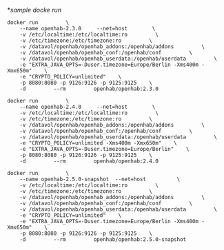 

**sample docke run*
    
	docker run         \
		--name openhab-2.3.0     --net=host        \
		-v /etc/localtime:/etc/localtime:ro         \
		-v /etc/timezone:/etc/timezone:ro         \
		-v /datavol/openhab/openhab_addons:/openhab/addons         \
		-v /datavol/openhab/openhab_conf:/openhab/conf         \
		-v /datavol/openhab/openhab_userdata:/openhab/userdata         \
		-e "EXTRA_JAVA_OPTS=-Duser.timezone=Europe/Berlin -Xms400m -Xmx650m"    \
		-e "CRYPTO_POLICY=unlimited"    \
		-p 8080:8080 -p 9126:9126 -p 9125:9125    \
		-d         --rm         openhab/openhab:2.3.0

	docker run         \
		--name openhab-2.4.0     --net=host        \
		-v /etc/localtime:/etc/localtime:ro         \
		-v /etc/timezone:/etc/timezone:ro         \
		-v /datavol/openhab/openhab_addons:/openhab/addons         \
		-v /datavol/openhab/openhab_conf:/openhab/conf         \
		-v /datavol/openhab/openhab_userdata:/openhab/userdata         \
		-e "CRYPTO_POLICY=unlimited -Xms400m -Xmx650m"    \
		-e "EXTRA_JAVA_OPTS=-Duser.timezone=Europe/Berlin"    \
		-p 8080:8080 -p 9126:9126 -p 9125:9125    \
		-d         --rm         openhab/openhab:2.4.0

	docker run         \
		--name openhab-2.5.0-snapshot  --net=host          \
		-v /etc/localtime:/etc/localtime:ro         \
		-v /etc/timezone:/etc/timezone:ro         \
		-v /datavol/openhab/openhab_addons:/openhab/addons         \
		-v /datavol/openhab/openhab_conf:/openhab/conf         \
		-v /datavol/openhab/openhab_userdata:/openhab/userdata         \
		-e "CRYPTO_POLICY=unlimited"    \
		-e "EXTRA_JAVA_OPTS=-Duser.timezone=Europe/Berlin -Xms400m -Xmx650m"    \
		-p 8080:8080 -p 9126:9126 -p 9125:9125    \
		-d         --rm         openhab/openhab:2.5.0-snapshot


